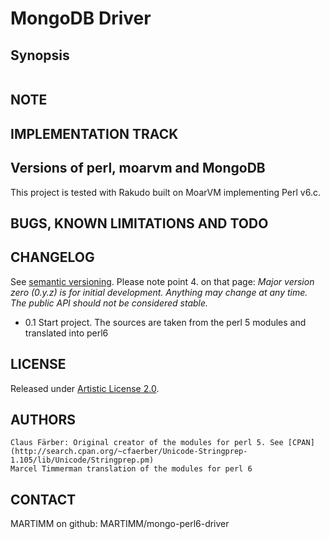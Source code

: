# MongoDB Driver


## Synopsis

```
```

## NOTE

## IMPLEMENTATION TRACK

## Versions of perl, moarvm and MongoDB

This project is tested with Rakudo built on MoarVM implementing Perl v6.c.

## BUGS, KNOWN LIMITATIONS AND TODO

## CHANGELOG

See [semantic versioning](http://semver.org/). Please note point 4. on
that page: *Major version zero (0.y.z) is for initial development. Anything may
change at any time. The public API should not be considered stable.*

* 0.1 Start project. The sources are taken from the perl 5 modules and translated into perl6

## LICENSE

Released under [Artistic License 2.0](http://www.perlfoundation.org/artistic_license_2_0).

## AUTHORS

```
Claus Färber: Original creator of the modules for perl 5. See [CPAN](http://search.cpan.org/~cfaerber/Unicode-Stringprep-1.105/lib/Unicode/Stringprep.pm)
Marcel Timmerman translation of the modules for perl 6
```
## CONTACT

MARTIMM on github: MARTIMM/mongo-perl6-driver
